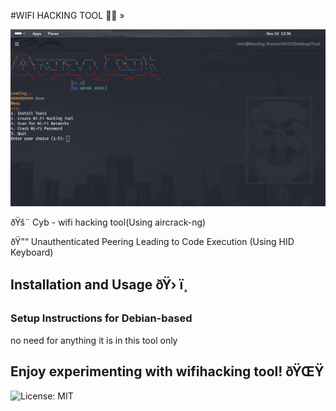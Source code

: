 #WIFI HACKING TOOL 🐱‍💻 »

<p align="center">
  <img src="https://github.com/RN-CyberSaFe/wifi-hacking/blob/main/Image/preview.png">
</p>


ðŸš¨ Cyb - wifi hacking tool(Using aircrack-ng)

ðŸ”“ Unauthenticated Peering Leading to Code Execution (Using HID Keyboard)

## Installation and Usage ðŸ› ï¸

### Setup Instructions for Debian-based 
no need for anything it is in this tool only 


## Enjoy experimenting with wifihacking tool! ðŸŒŸ

![License: MIT](https://img.shields.io/badge/License-MIT-blue.svg)

